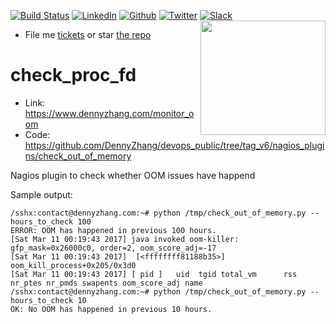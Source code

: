 [![Build Status](https://travis-ci.org/DennyZhang/monitoring.svg?branch=master)](https://travis-ci.org/DennyZhang/monitoring) [![LinkedIn](https://www.dennyzhang.com/wp-content/uploads/sns/linkedin.png)](https://www.linkedin.com/in/dennyzhang001) [![Github](https://www.dennyzhang.com/wp-content/uploads/sns/github.png)](https://github.com/DennyZhang) [![Twitter](https://www.dennyzhang.com/wp-content/uploads/sns/twitter.png)](https://twitter.com/dennyzhang001) [![Slack](https://www.dennyzhang.com/wp-content/uploads/sns/slack.png)](https://www.dennyzhang.com/slack)
<a href="https://github.com/DennyZhang?tab=followers"><img align="right" width="200" height="183" src="https://www.dennyzhang.com/wp-content/uploads/denny/watermark/github.png" /></a>

- File me [tickets](https://github.com/DennyZhang/monitoring/issues) or star [the repo](https://github.com/DennyZhang/monitoring)

check_proc_fd
==============

- Link: https://www.dennyzhang.com/monitor_oom
- Code: https://github.com/DennyZhang/devops_public/tree/tag_v6/nagios_plugins/check_out_of_memory

Nagios plugin to check whether OOM issues have happend

Sample output:
```
/sshx:contact@dennyzhang.com:~# python /tmp/check_out_of_memory.py --hours_to_check 100
ERROR: OOM has happened in previous 100 hours.
[Sat Mar 11 00:19:43 2017] java invoked oom-killer: gfp_mask=0x26000c0, order=2, oom_score_adj=-17
[Sat Mar 11 00:19:43 2017]  [<ffffffff81188b35>] oom_kill_process+0x205/0x3d0
[Sat Mar 11 00:19:43 2017] [ pid ]   uid  tgid total_vm      rss nr_ptes nr_pmds swapents oom_score_adj name
/sshx:contact@dennyzhang.com:~# python /tmp/check_out_of_memory.py --hours_to_check 10
OK: No OOM has happened in previous 10 hours.
```
